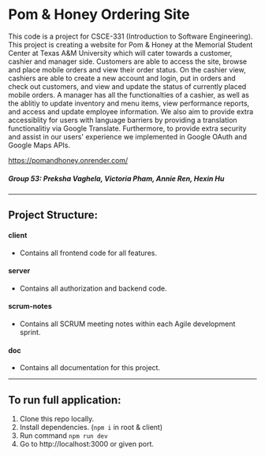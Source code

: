 # Pom & Honey Ordering Site

This code is a project for CSCE-331 (Introduction to Software Engineering). This project is creating a website for Pom & Honey at the Memorial Student Center at Texas A&M University which will cater towards a customer, cashier and manager side. Customers are able to access the site, browse and place mobile orders and view their order status. On the cashier view, cashiers are able to create a new account and login, put in orders and check out customers, and view and update the status of currently placed mobile orders. A manager has all the functionalties of a cashier, as well as the ablitiy to update inventory and menu items, view performance reports, and access and update employee information. We also aim to provide extra accessiblity for users with language barriers by providing a translation functionalitiy via Google Translate. Furthermore, to provide extra security and assist in our users' experience we implemented in Google OAuth and Google Maps APIs.

https://pomandhoney.onrender.com/
##### Group 53: Preksha Vaghela, Victoria Pham, Annie Ren, Hexin Hu

---
## Project Structure:

#### client
  - Contains all frontend code for all features.

#### server
  - Contains all authorization and backend code.

#### scrum-notes
  - Contains all SCRUM meeting notes within each Agile development sprint.

#### doc
  - Contains all documentation for this project.

---

## To run full application:
1. Clone this repo locally.
2. Install dependencies. (`npm i` in root & client)
3. Run command `npm run dev`
4. Go to http://localhost:3000 or given port.
